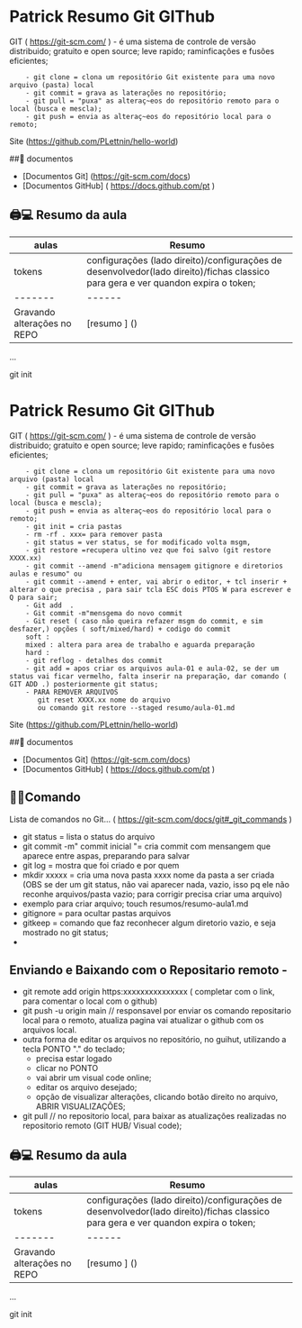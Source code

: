 # Patrick Resumo Git GIThub     


 GIT  ( https://git-scm.com/ )
        - é uma sistema de controle de versão distribuido;
        gratuito e open source;
        leve rapido; 
        raminficaçôes e fusões eficientes; 

        - git clone = clona um repositório Git existente para uma novo arquivo (pasta) local
        - git commit = grava as laterações no repositório;
        - git pull = "puxa" as alteraç~eos do repositório remoto para o local (busca e mescla);
        - git push = envia as alteraç~eos do repositório local para o remoto;
        
       

Site (https://github.com/PLettnin/hello-world)

##📖 documentos
- [Documentos Git] (https://git-scm.com/docs)
- [Documentos GitHub] ( https://docs.github.com/pt )

## 🖨💻 Resumo da aula

| aulas | Resumo|
|-------| ------|
|tokens | configurações (lado direito)/configurações de desenvolvedor(lado direito)/fichas classico para gera e ver quandon expira o token; |
|-------| ------|
| Gravando alterações no REPO |[resumo ] ()|


...

git init

# Patrick Resumo Git GIThub     


 GIT  ( https://git-scm.com/ )
        - é uma sistema de controle de versão distribuido;
        gratuito e open source;
        leve rapido; 
        raminficaçôes e fusões eficientes; 

        - git clone = clona um repositório Git existente para uma novo arquivo (pasta) local
        - git commit = grava as laterações no repositório;
        - git pull = "puxa" as alteraç~eos do repositório remoto para o local (busca e mescla);
        - git push = envia as alteraç~eos do repositório local para o remoto;
        - git init = cria pastas
        - rm -rf . xxx= para remover pasta
        - git status = ver status, se for modificado volta msgm, 
        - git restore =recupera ultino vez que foi salvo (git restore XXXX.xx)
        - git commit --amend -m"adiciona mensagem gitignore e diretorios aulas e resumo" ou 
        - git commit --amend + enter, vai abrir o editor, + tcl inserir + alterar o que precisa , para sair tcla ESC dois PTOS W para escrever e Q para sair;
        - Git add  . 
        - Git commit -m"mensgema do novo commit
        - Git reset ( caso não queira refazer msgm do commit, e sim desfazer,) opções ( soft/mixed/hard) + codigo do commit
        soft :
        mixed : altera para area de trabalho e aguarda preparação
        hard :
        - git reflog - detalhes dos commit
        - git add = apos criar os arquivos aula-01 e aula-02, se der um status vai ficar vermelho, falta inserir na preparação, dar comando ( GIT ADD .) posteriormente git status;
        - PARA REMOVER ARQUIVOS
           git reset XXXX.xx nome do arquivo  
           ou comando git restore --staged resumo/aula-01.md 
        
        
       

Site (https://github.com/PLettnin/hello-world)

##📖 documentos
- [Documentos Git] (https://git-scm.com/docs)
- [Documentos GitHub] ( https://docs.github.com/pt )


## 👩‍💻Comando
Lista de comandos no Git... ( https://git-scm.com/docs/git#_git_commands )
- git status  = lista o status do arquivo
- git commit -m" commit inicial "= cria commit com mensangem que aparece entre aspas, preparando para salvar
- git log = mostra que foi criado e por quem 
- mkdir xxxxx = cria uma nova pasta xxxx nome da pasta a ser criada (OBS se der um git status, não vai aparecer nada, vazio, isso pq ele não reconhe arquivos/pasta vazio; para corrigir precisa criar uma arquivo)
- exemplo para criar arquivo; touch resumos/resumo-aula1.md
- gitignore = para ocultar pastas arquivos 
- gitkeep = comando que faz reconhecer algum diretorio vazio, e seja mostrado no git status;
- 
## Enviando e Baixando com o Repositario remoto - 

 - git remote add origin https:xxxxxxxxxxxxxxx ( completar com o link, para comentar o local com o github)
 - git push -u origin main // responsavel por enviar os comando repositario local para o remoto, atualiza pagina vai atualizar o github com os arquivos local.
 - outra forma de editar os arquivos no repositório, no guihut, utilizando a tecla PONTO "." do teclado; 
      -  precisa estar logado
      - clicar no PONTO
      - vai abrir um visual code online; 
      - editar os arquivo desejado;
      - opção de visualizar alterações, clicando botão direito no arquivo, ABRIR VISUALIZAÇÕES;
  - git pull // no repositorio local, para baixar as atualizações realizadas no repositorio remoto (GIT HUB/ Visual code);

## 🖨💻 Resumo da aula

| aulas | Resumo|
|-------| ------|
|tokens | configurações (lado direito)/configurações de desenvolvedor(lado direito)/fichas classico para gera e ver quandon expira o token; |
|-------| ------|
| Gravando alterações no REPO |[resumo ] ()|


...

git init



